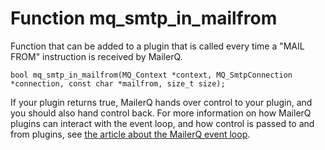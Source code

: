 # Function mq_smtp_in_mailfrom

Function that can be added to a plugin that is called every time a "MAIL FROM" instruction is received by MailerQ.

```
bool mq_smtp_in_mailfrom(MQ_Context *context, MQ_SmtpConnection *connection, const char *mailfrom, size_t size);

```

If your plugin returns true, MailerQ hands over control to your plugin, and you should also hand control back. For more information on how MailerQ plugins can interact with the event loop, and how control is passed to and from plugins, see [the article about the MailerQ event loop](/documentation/eventloop).